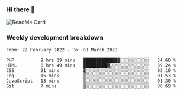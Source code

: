 ### Hi there 👋

<!--
**itzcy/itzcy** is a ✨ _special_ ✨ repository because its `README.md` (this file) appears on your GitHub profile.

Here are some ideas to get you started:

- 🔭 I’m currently working on ...
- 🌱 I’m currently learning ...
- 👯 I’m looking to collaborate on ...
- 🤔 I’m looking for help with ...
- 💬 Ask me about ...
- 📫 How to reach me: ...
- 😄 Pronouns: ...
- ⚡ Fun fact: ...
-->
![ReadMe Card](https://github-readme-stats.vercel.app/api?username=itzcy&show_icons=true&title_color=2d3198&icon_color=797cb8&text_color=24292e&bg_color=f6f8fa)

### Weekly development breakdown
<!--START_SECTION:waka-->

```text
From: 22 February 2022 - To: 01 March 2022

PHP          9 hrs 29 mins   █████████████▓░░░░░░░░░░░   54.60 %
HTML         6 hrs 49 mins   █████████▓░░░░░░░░░░░░░░░   39.24 %
CSS          21 mins         ▓░░░░░░░░░░░░░░░░░░░░░░░░   02.10 %
Log          15 mins         ▒░░░░░░░░░░░░░░░░░░░░░░░░   01.53 %
JavaScript   13 mins         ▒░░░░░░░░░░░░░░░░░░░░░░░░   01.30 %
Git          7 mins          ▒░░░░░░░░░░░░░░░░░░░░░░░░   00.69 %
```

<!--END_SECTION:waka-->
